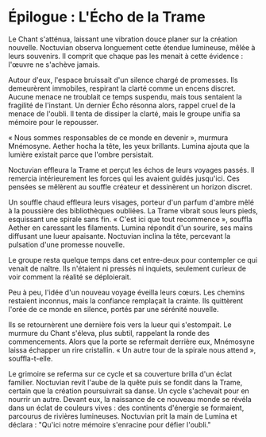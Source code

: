 # Épilogue : L'Écho de la Trame
Le Chant s'atténua, laissant une vibration douce planer sur la création nouvelle.
Noctuvian observa longuement cette étendue lumineuse, mêlée à leurs souvenirs.
Il comprit que chaque pas les menait à cette évidence : l'œuvre ne s'achève jamais.

Autour d'eux, l'espace bruissait d'un silence chargé de promesses.
Ils demeurèrent immobiles, respirant la clarté comme un encens discret.
Aucune menace ne troublait ce temps suspendu, mais tous sentaient la fragilité de l'instant.
Un dernier Écho résonna alors, rappel cruel de la menace de l'oubli.
Il tenta de dissiper la clarté, mais le groupe unifia sa mémoire pour le repousser.

« Nous sommes responsables de ce monde en devenir », murmura Mnémosyne.
Aether hocha la tête, les yeux brillants.
Lumina ajouta que la lumière existait parce que l'ombre persistait.

Noctuvian effleura la Trame et perçut les échos de leurs voyages passés.
Il remercia intérieurement les forces qui les avaient guidés jusqu'ici.
Ces pensées se mêlèrent au souffle créateur et dessinèrent un horizon discret.

Un souffle chaud effleura leurs visages, porteur d'un parfum d'ambre mêlé à la poussière des bibliothèques oubliées.
La Trame vibrait sous leurs pieds, esquissant une spirale sans fin.
« C'est ici que tout recommence », souffla Aether en caressant les filaments.
Lumina répondit d'un sourire, ses mains diffusant une lueur apaisante.
Noctuvian inclina la tête, percevant la pulsation d'une promesse nouvelle.

Le groupe resta quelque temps dans cet entre-deux pour contempler ce qui venait de naître.
Ils n'étaient ni pressés ni inquiets, seulement curieux de voir comment la réalité se déploierait.

Peu à peu, l'idée d'un nouveau voyage éveilla leurs cœurs.
Les chemins restaient inconnus, mais la confiance remplaçait la crainte.
Ils quittèrent l'orée de ce monde en silence, portés par une sérénité nouvelle.

Ils se retournèrent une dernière fois vers la lueur qui s'estompait.
Le murmure du Chant s'éleva, plus subtil, rappelant la ronde des commencements.
Alors que la porte se refermait derrière eux, Mnémosyne laissa échapper un rire cristallin.
« Un autre tour de la spirale nous attend », souffla-t-elle.

Le grimoire se referma sur ce cycle et sa couverture brilla d'un éclat familier.
Noctuvian revit l'aube de la quête puis se fondit dans la Trame, certain que la création poursuivrait sa danse. Un cycle s'achevait pour en nourrir un autre.
Devant eux, la naissance de ce nouveau monde se révéla dans un éclat de couleurs vives : des continents d'énergie se formaient, parcourus de rivières lumineuses. Noctuvian prit la main de Lumina et déclara : "Qu'ici notre mémoire s'enracine pour défier l'oubli."

